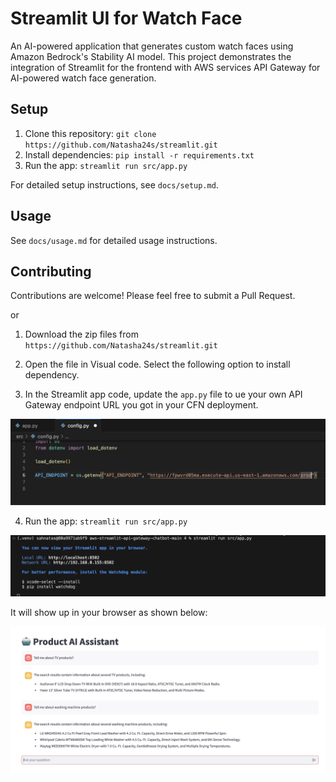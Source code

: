 # Streamlit UI for Watch Face

An AI-powered application that generates custom watch faces using Amazon Bedrock's Stability AI model. This project demonstrates the integration of Streamlit for the frontend with AWS services API Gateway for AI-powered watch face generation.

## Setup

1. Clone this repository: `git clone https://github.com/Natasha24s/streamlit.git`
2. Install dependencies: `pip install -r requirements.txt`
3. Run the app: `streamlit run src/app.py`

For detailed setup instructions, see `docs/setup.md`.

## Usage

See `docs/usage.md` for detailed usage instructions.

## Contributing

Contributions are welcome! Please feel free to submit a Pull Request.

or 

1. Download the zip files from `https://github.com/Natasha24s/streamlit.git`
2. Open the file in Visual code. Select the following option to install dependency.

3. In the Streamlit app code, update the `app.py` file to ue your own API Gateway endpoint URL you got in your CFN deployment.

![Alt text](https://github.com/Natasha24s/aws-streamlit-apigw-langchain-bedrock-dynamodb-chatbot/blob/main/images/config.py%20file.png)

4. Run the app: `streamlit run src/app.py`

![Alt text](https://github.com/Natasha24s/aws-streamlit-apigw-langchain-bedrock-dynamodb-chatbot/blob/main/images/streamlit%20run%20command.png)

It will show up in your browser as shown below:

![](https://github.com/Natasha24s/aws-streamlit-apigw-langchain-bedrock-dynamodb-chatbot/blob/main/images/Streamlit.png)

